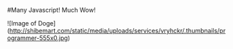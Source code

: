 #Many Javascript! Much Wow!

![Image of Doge]
(http://shibemart.com/static/media/uploads/services/vryhckr/.thumbnails/programmer-555x0.jpg)

